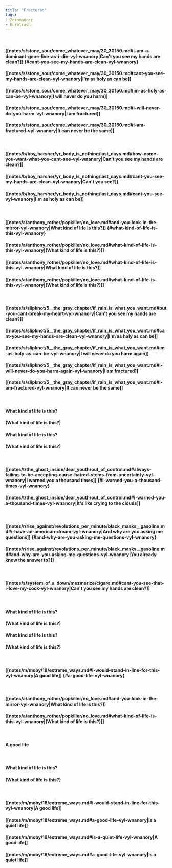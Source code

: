 ```yaml
---
title: "Fractured"
tags:
- Zeromancer
- Eurotrash
---
```

&nbsp;
#### [[notes/s/stone_sour/come_whatever_may/30_30150.md#i-am-a-dominant-gene-live-as-i-die-vyl-wnanory|Can't you see my hands are clean?]] {#cant-you-see-my-hands-are-clean-vyl-wnanory}
#### [[notes/s/stone_sour/come_whatever_may/30_30150.md#cant-you-see-my-hands-are-clean-vyl-wnanory|I'm as holy as can be]]
#### [[notes/s/stone_sour/come_whatever_may/30_30150.md#im-as-holy-as-can-be-vyl-wnanory|I will never do you harm]]
#### [[notes/s/stone_sour/come_whatever_may/30_30150.md#i-will-never-do-you-harm-vyl-wnanory|I am fractured]]
#### [[notes/s/stone_sour/come_whatever_may/30_30150.md#i-am-fractured-vyl-wnanory|It can never be the same]]
&nbsp;
#### [[notes/b/boy_harsher/yr_body_is_nothing/last_days.md#how-come-you-want-what-you-cant-see-vyl-wnanory|Can't you see my hands are clean?]]
#### [[notes/b/boy_harsher/yr_body_is_nothing/last_days.md#cant-you-see-my-hands-are-clean-vyl-wnanory|Can't you see?]]
#### [[notes/b/boy_harsher/yr_body_is_nothing/last_days.md#cant-you-see-vyl-wnanory|I'm as holy as can be]]
&nbsp;
#### [[notes/a/anthony_rother/popkiller/no_love.md#and-you-look-in-the-mirror-vyl-wnanory|What kind of life is this?]] {#what-kind-of-life-is-this-vyl-wnanory}
#### [[notes/a/anthony_rother/popkiller/no_love.md#what-kind-of-life-is-this-vyl-wnanory|(What kind of life is this?)]]
#### [[notes/a/anthony_rother/popkiller/no_love.md#what-kind-of-life-is-this-vyl-wnanory|What kind of life is this?]]
#### [[notes/a/anthony_rother/popkiller/no_love.md#what-kind-of-life-is-this-vyl-wnanory|(What kind of life is this?)]]
&nbsp;
#### [[notes/s/slipknot/5__the_gray_chapter/if_rain_is_what_you_want.md#but-you-cant-break-my-heart-vyl-wnanory|Can't you see my hands are clean?]]
#### [[notes/s/slipknot/5__the_gray_chapter/if_rain_is_what_you_want.md#cant-you-see-my-hands-are-clean-vyl-wnanory|I'm as holy as can be]]
#### [[notes/s/slipknot/5__the_gray_chapter/if_rain_is_what_you_want.md#im-as-holy-as-can-be-vyl-wnanory|I will never do you harm again]]
#### [[notes/s/slipknot/5__the_gray_chapter/if_rain_is_what_you_want.md#i-will-never-do-you-harm-again-vyl-wnanory|I am fractured]]
#### [[notes/s/slipknot/5__the_gray_chapter/if_rain_is_what_you_want.md#i-am-fractured-vyl-wnanory|It can never be the same]]
&nbsp;
#### What kind of life is this?
#### (What kind of life is this?)
#### What kind of life is this?
#### (What kind of life is this?)
&nbsp;
#### [[notes/t/the_ghost_inside/dear_youth/out_of_control.md#always-failing-to-be-accepting-cause-hatred-stems-from-uncertainty-vyl-wnanory|I warned you a thousand times]] {#i-warned-you-a-thousand-times-vyl-wnanory}
#### [[notes/t/the_ghost_inside/dear_youth/out_of_control.md#i-warned-you-a-thousand-times-vyl-wnanory|It's like crying to the clouds]]
&nbsp;
#### [[notes/r/rise_against/revolutions_per_minute/black_masks__gasoline.md#i-have-an-american-dream-vyl-wnanory|And why are you asking me questions]] {#and-why-are-you-asking-me-questions-vyl-wnanory}
#### [[notes/r/rise_against/revolutions_per_minute/black_masks__gasoline.md#and-why-are-you-asking-me-questions-vyl-wnanory|You already know the answer to?]]
&nbsp;
#### [[notes/s/system_of_a_down/mezmerize/cigaro.md#cant-you-see-that-i-love-my-cock-vyl-wnanory|Can't you see my hands are clean?]]
&nbsp;
#### What kind of life is this?
#### (What kind of life is this?)
#### What kind of life is this?
#### (What kind of life is this?)
&nbsp;
#### [[notes/m/moby/18/extreme_ways.md#i-would-stand-in-line-for-this-vyl-wnanory|A good life]] {#a-good-life-vyl-wnanory}
&nbsp;
#### [[notes/a/anthony_rother/popkiller/no_love.md#and-you-look-in-the-mirror-vyl-wnanory|What kind of life is this?]]
#### [[notes/a/anthony_rother/popkiller/no_love.md#what-kind-of-life-is-this-vyl-wnanory|(What kind of life is this?)]]
&nbsp;
#### A good life
&nbsp;
#### What kind of life is this?
#### (What kind of life is this?)
&nbsp;
#### [[notes/m/moby/18/extreme_ways.md#i-would-stand-in-line-for-this-vyl-wnanory|A good life]]
#### [[notes/m/moby/18/extreme_ways.md#a-good-life-vyl-wnanory|Is a quiet life]]
#### [[notes/m/moby/18/extreme_ways.md#is-a-quiet-life-vyl-wnanory|A good life]]
#### [[notes/m/moby/18/extreme_ways.md#a-good-life-vyl-wnanory|Is a quiet life]]
